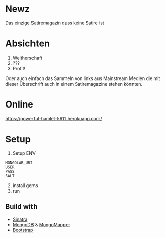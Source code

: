 # Newz

Das einzige Satiremagazin dass keine Satire ist

# Absichten

1. Weltherschaft
2. ???
3. Profit!

Oder auch einfach das Sammeln von links aus Mainstream Medien die mit dieser Überschrift auch in einem Satiremagazine stehen könnten.

# Online

https://powerful-hamlet-5611.herokuapp.com/

# Setup

1. Setup ENV
```
MONGOLAB_URI
USER
PASS
SALT
```

2. install gems
3. run



## Build with

* [Sinatra](http://www.sinatrarb.com/)
* [MongoDB](http://www.mongodb.org/) & [MongoMapper](http://mongomapper.com/)
* [Bootstrap](http://getbootstrap.com/)
